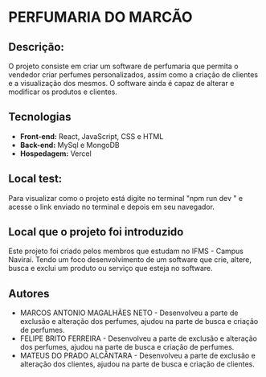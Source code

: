 # PERFUMARIA DO MARCÃO

## Descrição:

O projeto consiste em criar um software de perfumaria que permita o vendedor criar perfumes personalizados, assim como a criação de clientes e a visualização dos mesmos. O software ainda é capaz de alterar e modificar os produtos e clientes.

## Tecnologias

* **Front-end:** React, JavaScript, CSS e HTML
* **Back-end:** MySql e MongoDB
* **Hospedagem:** Vercel


## Local test:

Para visualizar como o projeto está digite no terminal "npm run dev " e acesse o link enviado no terminal e depois em seu navegador.


## Local que o projeto foi introduzido

Este projeto foi criado pelos membros que estudam no IFMS - Campus Naviraí. Tendo um foco desenvolvimento de um software que crie, altere, busca e exclui um produto ou serviço que esteja no software.

## Autores

* MARCOS ANTONIO MAGALHÃES NETO - Desenvolveu a parte de exclusão e alteração dos perfumes, ajudou na parte de busca e criação de perfumes.
* FELIPE BRITO FERREIRA  - Desenvolveu a parte de exclusão e alteração dos perfumes, ajudou na parte de busca e criação de perfumes.
* MATEUS DO PRADO ALCÂNTARA  - Desenvolveu a parte de exclusão e alteração dos clientes, ajudou na parte de busca e criação de clientes.

